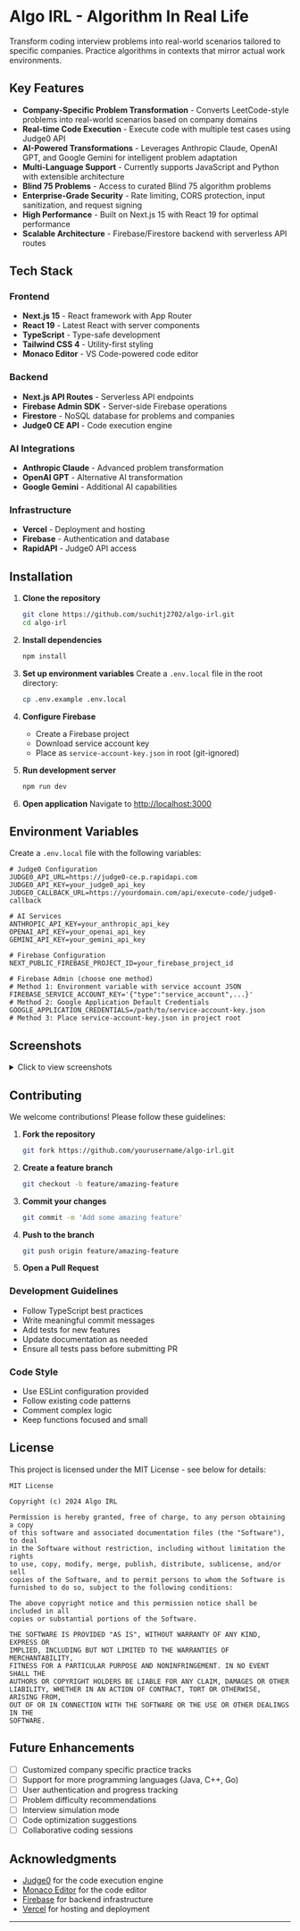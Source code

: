 # Algo IRL - Algorithm In Real Life

Transform coding interview problems into real-world scenarios tailored to specific companies. Practice algorithms in contexts that mirror actual work environments.

## Key Features

- **Company-Specific Problem Transformation** - Converts LeetCode-style problems into real-world scenarios based on company domains
- **Real-time Code Execution** - Execute code with multiple test cases using Judge0 API
- **AI-Powered Transformations** - Leverages Anthropic Claude, OpenAI GPT, and Google Gemini for intelligent problem adaptation
- **Multi-Language Support** - Currently supports JavaScript and Python with extensible architecture
- **Blind 75 Problems** - Access to curated Blind 75 algorithm problems
- **Enterprise-Grade Security** - Rate limiting, CORS protection, input sanitization, and request signing
- **High Performance** - Built on Next.js 15 with React 19 for optimal performance
- **Scalable Architecture** - Firebase/Firestore backend with serverless API routes

## Tech Stack

### Frontend
- **Next.js 15** - React framework with App Router
- **React 19** - Latest React with server components
- **TypeScript** - Type-safe development
- **Tailwind CSS 4** - Utility-first styling
- **Monaco Editor** - VS Code-powered code editor

### Backend
- **Next.js API Routes** - Serverless API endpoints
- **Firebase Admin SDK** - Server-side Firebase operations
- **Firestore** - NoSQL database for problems and companies
- **Judge0 CE API** - Code execution engine

### AI Integrations
- **Anthropic Claude** - Advanced problem transformation
- **OpenAI GPT** - Alternative AI transformation
- **Google Gemini** - Additional AI capabilities

### Infrastructure
- **Vercel** - Deployment and hosting
- **Firebase** - Authentication and database
- **RapidAPI** - Judge0 API access

## Installation

1. **Clone the repository**
   ```bash
   git clone https://github.com/suchitj2702/algo-irl.git
   cd algo-irl
   ```

2. **Install dependencies**
   ```bash
   npm install
   ```

3. **Set up environment variables**
   Create a `.env.local` file in the root directory:
   ```bash
   cp .env.example .env.local
   ```

4. **Configure Firebase**
   - Create a Firebase project
   - Download service account key
   - Place as `service-account-key.json` in root (git-ignored)

5. **Run development server**
   ```bash
   npm run dev
   ```

6. **Open application**
   Navigate to [http://localhost:3000](http://localhost:3000)

## Environment Variables

Create a `.env.local` file with the following variables:

```env
# Judge0 Configuration
JUDGE0_API_URL=https://judge0-ce.p.rapidapi.com
JUDGE0_API_KEY=your_judge0_api_key
JUDGE0_CALLBACK_URL=https://yourdomain.com/api/execute-code/judge0-callback

# AI Services
ANTHROPIC_API_KEY=your_anthropic_api_key
OPENAI_API_KEY=your_openai_api_key
GEMINI_API_KEY=your_gemini_api_key

# Firebase Configuration
NEXT_PUBLIC_FIREBASE_PROJECT_ID=your_firebase_project_id

# Firebase Admin (choose one method)
# Method 1: Environment variable with service account JSON
FIREBASE_SERVICE_ACCOUNT_KEY='{"type":"service_account",...}'
# Method 2: Google Application Default Credentials
GOOGLE_APPLICATION_CREDENTIALS=/path/to/service-account-key.json
# Method 3: Place service-account-key.json in project root
```

## Screenshots

<details>
<summary>Click to view screenshots</summary>

### Problem Transformation
![Problem Transformation](screenshots/problem-transformation.png)
*Transform LeetCode problems into company-specific scenarios*

### Code Editor
![Code Editor](screenshots/code-editor.png)
*Monaco-powered code editor with syntax highlighting*

### Test Results
![Test Results](screenshots/test-results.png)
*Real-time test case execution and results*

### Company Selection
![Company Selection](screenshots/company-selection.png)
*Choose from various tech companies or add custom ones*

</details>

## Contributing

We welcome contributions! Please follow these guidelines:

1. **Fork the repository**
   ```bash
   git fork https://github.com/yourusername/algo-irl.git
   ```

2. **Create a feature branch**
   ```bash
   git checkout -b feature/amazing-feature
   ```

3. **Commit your changes**
   ```bash
   git commit -m 'Add some amazing feature'
   ```

4. **Push to the branch**
   ```bash
   git push origin feature/amazing-feature
   ```

5. **Open a Pull Request**

### Development Guidelines

- Follow TypeScript best practices
- Write meaningful commit messages
- Add tests for new features
- Update documentation as needed
- Ensure all tests pass before submitting PR

### Code Style

- Use ESLint configuration provided
- Follow existing code patterns
- Comment complex logic
- Keep functions focused and small

## License

This project is licensed under the MIT License - see below for details:

```
MIT License

Copyright (c) 2024 Algo IRL

Permission is hereby granted, free of charge, to any person obtaining a copy
of this software and associated documentation files (the "Software"), to deal
in the Software without restriction, including without limitation the rights
to use, copy, modify, merge, publish, distribute, sublicense, and/or sell
copies of the Software, and to permit persons to whom the Software is
furnished to do so, subject to the following conditions:

The above copyright notice and this permission notice shall be included in all
copies or substantial portions of the Software.

THE SOFTWARE IS PROVIDED "AS IS", WITHOUT WARRANTY OF ANY KIND, EXPRESS OR
IMPLIED, INCLUDING BUT NOT LIMITED TO THE WARRANTIES OF MERCHANTABILITY,
FITNESS FOR A PARTICULAR PURPOSE AND NONINFRINGEMENT. IN NO EVENT SHALL THE
AUTHORS OR COPYRIGHT HOLDERS BE LIABLE FOR ANY CLAIM, DAMAGES OR OTHER
LIABILITY, WHETHER IN AN ACTION OF CONTRACT, TORT OR OTHERWISE, ARISING FROM,
OUT OF OR IN CONNECTION WITH THE SOFTWARE OR THE USE OR OTHER DEALINGS IN THE
SOFTWARE.
```

## Future Enhancements
- [ ] Customized company specific practice tracks
- [ ] Support for more programming languages (Java, C++, Go)
- [ ] User authentication and progress tracking
- [ ] Problem difficulty recommendations
- [ ] Interview simulation mode
- [ ] Code optimization suggestions
- [ ] Collaborative coding sessions

## Acknowledgments

- [Judge0](https://judge0.com/) for the code execution engine
- [Monaco Editor](https://microsoft.github.io/monaco-editor/) for the code editor
- [Firebase](https://firebase.google.com/) for backend infrastructure
- [Vercel](https://vercel.com/) for hosting and deployment

---
